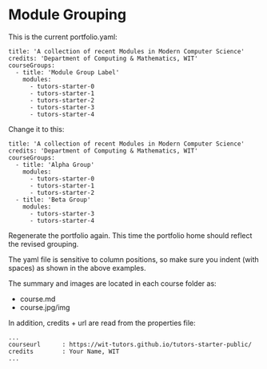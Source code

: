 # Module Grouping

This is the current portfolio.yaml:

~~~
title: 'A collection of recent Modules in Modern Computer Science'
credits: 'Department of Computing & Mathematics, WIT'
courseGroups:
  - title: 'Module Group Label'
    modules:
      - tutors-starter-0
      - tutors-starter-1
      - tutors-starter-2
      - tutors-starter-3
      - tutors-starter-4
~~~

Change it to this:

~~~
title: 'A collection of recent Modules in Modern Computer Science'
credits: 'Department of Computing & Mathematics, WIT'
courseGroups:
  - title: 'Alpha Group'
    modules:
      - tutors-starter-0
      - tutors-starter-1
      - tutors-starter-2
  - title: 'Beta Group'
    modules:
      - tutors-starter-3
      - tutors-starter-4
~~~

Regenerate the portfolio again. This time the portfolio home should reflect the revised grouping.

The yaml file is sensitive to column positions, so make sure you indent (with spaces) as shown in the above examples.

The summary and images are located in each course folder as:

- course.md
- course.jpg/img

In addition, credits + url are read from the properties file:

~~~
...
courseurl      : https://wit-tutors.github.io/tutors-starter-public/
credits        : Your Name, WIT
...
~~~

